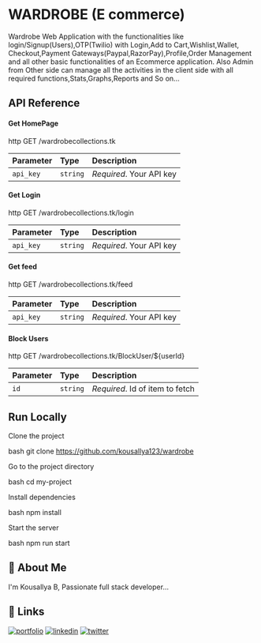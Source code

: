 # WARDROBE (E commerce)

Wardrobe Web Application with the functionalities like login/Signup(Users),OTP(Twilio) with Login,Add to Cart,Wishlist,Wallet, Checkout,Payment Gateways(Paypal,RazorPay),Profile,Order Management and all other basic functionalities of an Ecommerce application. Also Admin from Other side can manage all the activities in the client side with all required functions,Stats,Graphs,Reports and So on...


## API Reference



#### Get HomePage

http
  GET /wardrobecollections.tk


| Parameter | Type     | Description                |
| :-------- | :------- | :------------------------- |
| `api_key` | `string` | *Required*. Your API key |

#### Get Login

http
  GET /wardrobecollections.tk/login


| Parameter | Type     | Description                |
| :-------- | :------- | :------------------------- |
| `api_key` | `string` | *Required*. Your API key |


#### Get feed

http
  GET /wardrobecollections.tk/feed


| Parameter | Type     | Description                |
| :-------- | :------- | :------------------------- |
| `api_key` | `string` | *Required*. Your API key |



#### Block Users

http
  GET /wardrobecollections.tk/BlockUser/${userId}


| Parameter | Type     | Description                       |
| :-------- | :------- | :-------------------------------- |
| `id`      | `string` | *Required*. Id of item to fetch |



## Run Locally

Clone the project

bash
  git clone https://github.com/kousallya123/wardrobe


Go to the project directory

bash
  cd my-project


Install dependencies

bash
  npm install


Start the server

bash
  npm run start



## 🚀 About Me
I'm Kousallya B, Passionate full stack developer...


## 🔗 Links
[![portfolio](https://img.shields.io/badge/my_portfolio-000?style=for-the-badge&logo=ko-fi&logoColor=white)](https://kousallya123.github.io/portfolio/)
[![linkedin](https://img.shields.io/badge/linkedin-0A66C2?style=for-the-badge&logo=linkedin&logoColor=white)](https://www.linkedin.com/in/kousallya-b-84b9a2245/)
[![twitter](https://img.shields.io/badge/twitter-1DA1F2?style=for-the-badge&logo=twitter&logoColor=white)](https://twitter.com/BKousallya)
